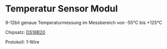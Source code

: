 # Temperatur Sensor Modul
9-12bit genaue Temperaturmessung im Messbereich von -55°C bis +125°C

Chipsatz: [DS18B20](https://datasheets.maximintegrated.com/en/ds/DS18B20.pdf)


Protokoll: 1-Wire 